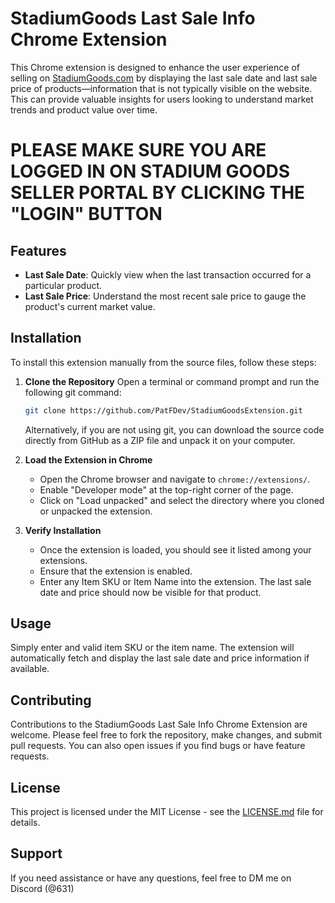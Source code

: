 # StadiumGoods Last Sale Info Chrome Extension

This Chrome extension is designed to enhance the user experience of selling on [StadiumGoods.com](https://www.stadiumgoods.com/) by displaying the last sale date and last sale price of products—information that is not typically visible on the website. This can provide valuable insights for users looking to understand market trends and product value over time.

# PLEASE MAKE SURE YOU ARE LOGGED IN ON STADIUM GOODS SELLER PORTAL BY CLICKING THE "LOGIN" BUTTON

## Features

- **Last Sale Date**: Quickly view when the last transaction occurred for a particular product.
- **Last Sale Price**: Understand the most recent sale price to gauge the product's current market value.

## Installation

To install this extension manually from the source files, follow these steps:

1. **Clone the Repository**
   Open a terminal or command prompt and run the following git command:

   ```sh
   git clone https://github.com/PatFDev/StadiumGoodsExtension.git
   ```

   Alternatively, if you are not using git, you can download the source code directly from GitHub as a ZIP file and unpack it on your computer.

2. **Load the Extension in Chrome**
   - Open the Chrome browser and navigate to `chrome://extensions/`.
   - Enable "Developer mode" at the top-right corner of the page.
   - Click on "Load unpacked" and select the directory where you cloned or unpacked the extension.

3. **Verify Installation**
   - Once the extension is loaded, you should see it listed among your extensions.
   - Ensure that the extension is enabled.
   - Enter any Item SKU or Item Name into the extension. The last sale date and price should now be visible for that product.

## Usage

Simply enter and valid item SKU or the item name. The extension will automatically fetch and display the last sale date and price information if available.

## Contributing

Contributions to the StadiumGoods Last Sale Info Chrome Extension are welcome. Please feel free to fork the repository, make changes, and submit pull requests. You can also open issues if you find bugs or have feature requests.

## License

This project is licensed under the MIT License - see the [LICENSE.md](LICENSE.md) file for details.

## Support

If you need assistance or have any questions, feel free to DM me on Discord (@631)

